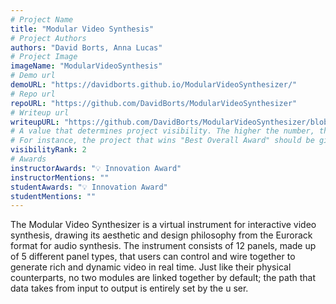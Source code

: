 ```yaml
---
# Project Name
title: "Modular Video Synthesis"
# Project Authors
authors: "David Borts, Anna Lucas"
# Project Image
imageName: "ModularVideoSynthesis"
# Demo url
demoURL: "https://davidborts.github.io/ModularVideoSynthesizer/"
# Repo url
repoURL: "https://github.com/DavidBorts/ModularVideoSynthesizer"
# Writeup url
writeupURL: "https://github.com/DavidBorts/ModularVideoSynthesizer/blob/main/ModularVideoSynthesizer_writeup.pdf"
# A value that determines project visibility. The higher the number, the closer it will appear to the top
# For instance, the project that wins "Best Overall Award" should be given the highest visibilityRank
visibilityRank: 2
# Awards
instructorAwards: "💡 Innovation Award"
instructorMentions: ""
studentAwards: "💡 Innovation Award"
studentMentions: ""
---
```

The Modular Video Synthesizer is a virtual instrument for interactive video synthesis, drawing its aesthetic and design philosophy from the Eurorack format for audio synthesis. The instrument consists of 12 panels, made up of 5 different panel types, that users can control and wire together to generate rich and dynamic video in real time. Just like their physical counterparts, no two modules are linked together by default; the path that data takes from input to output is entirely set by the u ser.
